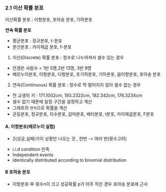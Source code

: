 ### 2.1 이산 확률 분포
이산확률 분포 : 이항분포, 포아송 분포, 기하분포

__연속 확률 분포__
* 평균분포 : 정규분포, t-분포
* 분산분포 : 카이제곱 분포, f-분포
1. 이산(Discrete) 확률 분포 : 정수로 나누어져서 셀수 있는 경우
* 안경쓴 사람수 = 1반 5명,2반 13명, 3반 9명
* 베르누이분포, 이항분포, 다항분포, 초기하분포, 기하분포, 음이항분포, 포아송 분포

2. 연속(Continuous) 확률 분포 : 정수로 딱 떨어지지 않아 셀수 없는 경우
* 전 교생의 키 : 171.1002cm, 193.2322cm, 182.342cm, 176.3234cm
* 셀수 없기 때문에 일정 구간을 설정하고 계산
* 그래프의 `면적`으로 확률을 계산
* 균등분포, 정규분포, 지수분포, 감마분포, 베타분포, t분포, 카이제곱분포, F분포





#### A. 이항분포(베르누이 실험)
* 2(성공,실패)가지 상황만 나오는 것 , 한번 -> 여러 번(횟수고려)

- i.i.d condition 만족
- Independent events
- Identically distributed according to binomial distribution

#### B 포하송 분포
* 이항분포 中 횟수n이 크고 성공확률 p가 아주 작은 경우 포아송 분포에 근사

